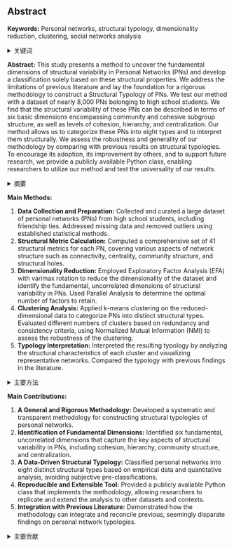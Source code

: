 ## Abstract

**Keywords:** Personal networks, structural typology, dimensionality reduction, clustering, social networks analysis

<details>
   <summary>关键词</summary>
    <ul>
        个人网络，结构类型学，降维，聚类，社会网络分析
    </ul>
</details>

**Abstract:**
This study presents a method to uncover the fundamental dimensions of structural variability in Personal Networks (PNs) and develop a classification solely based on these structural properties. We address the limitations of previous literature and lay the foundation for a rigorous methodology to construct a Structural Typology of PNs. We test our method with a dataset of nearly 8,000 PNs belonging to high school students. We find that the structural variability of these PNs can be described in terms of six basic dimensions encompassing community and cohesive subgroup structure, as well as levels of cohesion, hierarchy, and centralization. Our method allows us to categorize these PNs into eight types and to interpret them structurally. We assess the robustness and generality of our methodology by comparing with previous results on structural typologies. To encourage its adoption, its improvement by others, and to support future research, we provide a publicly available Python class, enabling researchers to utilize our method and test the universality of our results.

<details>
    <summary>摘要</summary>
    <ul>
        本研究提出了一种方法，旨在揭示个人网络（PNs）结构变异性的基本维度，并开发一种完全基于这些结构属性的分类方法。我们解决了先前文献的局限性，并为构建 PN 的严格结构类型学奠定了基础。我们用一个包含近 8,000 个属于高中学生的 PN 的数据集来测试我们的方法。我们发现，这些 PN 的结构变异性可以用六个基本维度来描述，这些维度包括社群和凝聚子群结构，以及凝聚力、层级结构和中心化程度。我们的方法允许我们将这些 PN 分为八种类型，并从结构上解释它们。我们通过与先前关于结构类型学的研究结果进行比较，来评估我们方法的稳健性和通用性。为了鼓励采用和改进我们的方法，并支持未来的研究，我们提供了一个公开可用的 Python 类，使研究人员能够利用我们的方法并测试我们结果的普遍性。
    </ul>
</details>

**Main Methods:**

1.  **Data Collection and Preparation:** Collected and curated a large dataset of personal networks (PNs) from high school students, including friendship ties. Addressed missing data and removed outliers using established statistical methods.
2.  **Structural Metric Calculation:** Computed a comprehensive set of 41 structural metrics for each PN, covering various aspects of network structure such as connectivity, centrality, community structure, and structural holes.
3.  **Dimensionality Reduction:** Employed Exploratory Factor Analysis (EFA) with varimax rotation to reduce the dimensionality of the dataset and identify the fundamental, uncorrelated dimensions of structural variability in PNs. Used Parallel Analysis to determine the optimal number of factors to retain.
4.  **Clustering Analysis:** Applied k-means clustering on the reduced-dimensional data to categorize PNs into distinct structural types. Evaluated different numbers of clusters based on redundancy and consistency criteria, using Normalized Mutual Information (NMI) to assess the robustness of the clustering.
5.  **Typology Interpretation:** Interpreted the resulting typology by analyzing the structural characteristics of each cluster and visualizing representative networks. Compared the typology with previous findings in the literature.

<details>
    <summary>主要方法</summary>
    <ul>
        数据收集与准备：从高中学生那里收集和整理了一个大型的个人网络（PNs）数据集，包括友谊关系。使用已建立的统计方法处理缺失数据并删除异常值。
        结构度量计算：为每个 PN 计算了一组全面的 41 个结构度量，涵盖了网络结构的各个方面，如连通性、中心性、社群结构和结构洞。
        降维：采用探索性因素分析（EFA）与方差最大旋转法来降低数据集的维度，并识别 PN 中结构变异性的基本、不相关的维度。使用平行分析法来确定要保留的最佳因子数。
        聚类分析：将 k-means 聚类应用于降维后的数据，以将 PN 分为不同的结构类型。使用归一化互信息（NMI）评估了基于冗余性和一致性标准的不同聚类数量，以评估聚类的稳健性。
        类型学解释：通过分析每个集群的结构特征和可视化代表性网络来解释生成的类型学。将该类型学与文献中先前的研究结果进行了比较。
    </ul>
</details>

**Main Contributions:**

1.  **A General and Rigorous Methodology:** Developed a systematic and transparent methodology for constructing structural typologies of personal networks.
2.  **Identification of Fundamental Dimensions:** Identified six fundamental, uncorrelated dimensions that capture the key aspects of structural variability in PNs, including cohesion, hierarchy, community structure, and centralization.
3.  **A Data-Driven Structural Typology:** Classified personal networks into eight distinct structural types based on empirical data and quantitative analysis, avoiding subjective pre-classifications.
4.  **Reproducible and Extensible Tool:** Provided a publicly available Python class that implements the methodology, allowing researchers to replicate and extend the analysis to other datasets and contexts.
5.  **Integration with Previous Literature:** Demonstrated how the methodology can integrate and reconcile previous, seemingly disparate findings on personal network typologies.

<details>
    <summary>主要贡献</summary>
    <ul>
        通用且严谨的方法：开发了一种系统且透明的方法，用于构建个人网络的结构类型学。
        基本维度识别：识别了六个基本、不相关的维度，这些维度捕捉了 PN 中结构变异性的关键方面，包括凝聚力、层级结构、社群结构和中心化程度。
        数据驱动的结构类型学：基于经验数据和定量分析，将个人网络分类为八种不同的结构类型，避免了主观的预分类。
        可重现且可扩展的工具：提供了一个公开可用的 Python 类，该类实现了该方法，允许研究人员将分析复制和扩展到其他数据集和背景。
        与先前文献的整合：证明了该方法如何整合和调和先前关于个人网络类型学的研究结果，这些发现表面上看似截然不同。
    </ul>
</details>